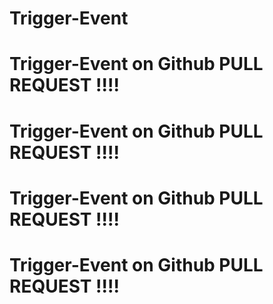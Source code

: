 # Trigger-Event


# Trigger-Event on Github PULL REQUEST !!!!
# Trigger-Event on Github PULL REQUEST !!!!



# Trigger-Event on Github PULL REQUEST !!!!
# Trigger-Event on Github PULL REQUEST !!!!



